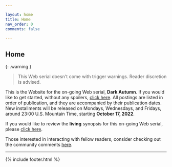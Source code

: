 ```yaml
---

layout: home
title: Home
nav_order: 0
comments: false

---
```


## Home

{: .warning } 
>This Web serial doesn't come with trigger warnings. Reader discretion is advised.

This is the Website for the on-going Web serial, **Dark Autumn**. If you would like to get started, without any spoilers, [click here](contents.md). All postings are listed in order of publication, and they are accompanied by their publication dates. New installments will be released on Mondays, Wednesdays, and Fridays, around 23:00 U.S. Mountain Time, starting **October 17, 2022**. 

If you would like to review the **living** synopsis for this on-going Web serial, please [click here](synopsis.md). 

Those interested in interacting with fellow readers, consider checking out the community comments [here](community.md). 

---

{% include footer.html %}
